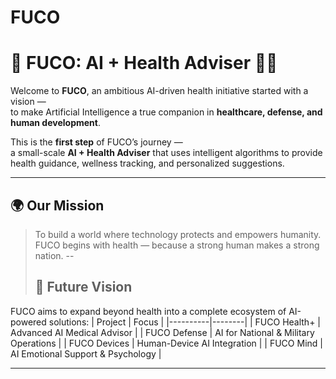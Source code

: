 # FUCO

# 🦅 FUCO: AI + Health Adviser 🤖💊

Welcome to **FUCO**, an ambitious AI-driven health initiative started with a vision —  
to make Artificial Intelligence a true companion in **healthcare, defense, and human development**.  

This is the **first step** of FUCO’s journey —  
a small-scale **AI + Health Adviser** that uses intelligent algorithms to provide health guidance, wellness tracking, and personalized suggestions.

---

## 🌍 Our Mission
> To build a world where technology protects and empowers humanity.  
> FUCO begins with health — because a strong human makes a strong nation.
--
> ## 🚀 Future Vision
FUCO aims to expand beyond health into a complete ecosystem of AI-powered solutions:
| Project | Focus |
|----------|--------|
| FUCO Health+ | Advanced AI Medical Advisor |
| FUCO Defense | AI for National & Military Operations |
| FUCO Devices | Human-Device AI Integration |
| FUCO Mind | AI Emotional Support & Psychology |

---
